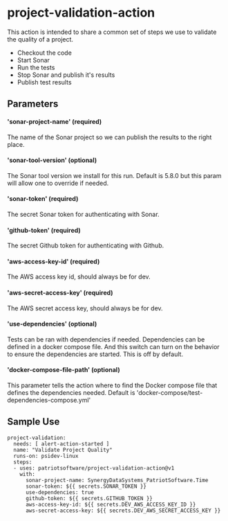 # project-validation-action

This action is intended to share a common set of steps we use to
validate the quality of a project.

- Checkout the code
- Start Sonar
- Run the tests
- Stop Sonar and publish it's results
- Publish test results

## Parameters

#### 'sonar-project-name' (required)
The name of the Sonar project so we can publish
the results to the right place.

#### 'sonar-tool-version' (optional)
The Sonar tool version we install for this run. Default 
is 5.8.0 but this param will allow one to override if
needed.

#### 'sonar-token' (required)
The secret Sonar token for authenticating with Sonar.

#### 'github-token' (required)
The secret Github token for authenticating with Github.

#### 'aws-access-key-id' (required)
The AWS access key id, should always be for dev.

#### 'aws-secret-access-key' (required)
The AWS secret access key, should always be for dev.

#### 'use-dependencies' (optional)
Tests can be ran with dependencies if needed. Dependencies
can be defined in a docker compose file. And this switch
can turn on the behavior to ensure the dependencies are 
started. This is off by default.

#### 'docker-compose-file-path' (optional)
This parameter tells the action where to find the 
Docker compose file that defines the dependencies
needed. Default is 'docker-compose/test-dependencies-compose.yml'

## Sample Use

```
project-validation:
  needs: [ alert-action-started ]
  name: "Validate Project Quality"
  runs-on: psidev-linux
  steps:
  - uses: patriotsoftware/project-validation-action@v1
    with:
      sonar-project-name: SynergyDataSystems_PatriotSoftware.Time
      sonar-token: ${{ secrets.SONAR_TOKEN }}
      use-dependencies: true
      github-token: ${{ secrets.GITHUB_TOKEN }}
      aws-access-key-id: ${{ secrets.DEV_AWS_ACCESS_KEY_ID }}
      aws-secret-access-key: ${{ secrets.DEV_AWS_SECRET_ACCESS_KEY }}
```
